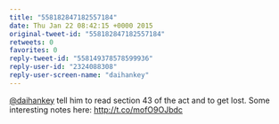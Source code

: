 ```yaml
---
title: "558182847182557184"
date: Thu Jan 22 08:42:15 +0000 2015
original-tweet-id: "558182847182557184"
retweets: 0
favorites: 0
reply-tweet-id: "558149378578599936"
reply-user-id: "2324088308"
reply-user-screen-name: "daihankey"
---
```

<a href="https://twitter.com/daihankey">@daihankey</a> tell him to read section 43 of the act and to get lost. Some interesting notes here: http://t.co/mofO9OJbdc
